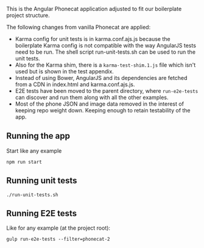 This is the Angular Phonecat application adjusted to fit our boilerplate project
structure.

The following changes from vanilla Phonecat are applied:

*   Karma config for unit tests is in karma.conf.ajs.js because the boilerplate
  Karma config is not compatible with the way AngularJS tests need to be run.
  The shell script run-unit-tests.sh can be used to run the unit tests.
*   Also for the Karma shim, there is a `karma-test-shim.1.js` file which isn't
  used but is shown in the test appendix.
*   Instead of using Bower, AngularJS and its dependencies are fetched from a CDN
  in index.html and karma.conf.ajs.js.
*   E2E tests have been moved to the parent directory, where `run-e2e-tests` can
  discover and run them along with all the other examples.
*   Most of the phone JSON and image data removed in the interest of keeping
  repo weight down. Keeping enough to retain testability of the app.

## Running the app

Start like any example

```shell
npm run start
```

## Running unit tests

```shell
./run-unit-tests.sh
```

## Running E2E tests

Like for any example (at the project root):

```shell
gulp run-e2e-tests --filter=phonecat-2
```
